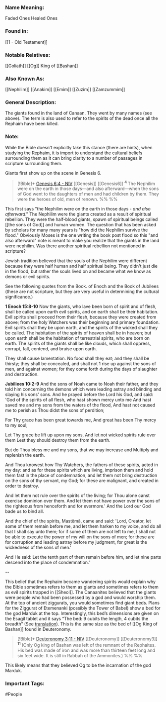 ### Name Meaning:
Faded Ones
Healed Ones

### Found in:
[[1 - Old Testament]]

### Notable Relatives:
[[Goliath]]
[[Og]] King of [[Bashan]]

### Also Known As:
[[Nephilim]]
[[Anakim]]
[[Emim]]
[[Zuzim]]
[[Zamzummim]]

### General Description:
The giants found in the land of Canaan. They went by many names (see above). The term is also used to refer to the spirits of the dead once all the Rephaim have been killed.

### Note:
While the Bible doesn't explicitly take this stance (there are hints), when studying the Rephaim, it is import to understand the cultural beliefs surrounding them as it can bring clarity to a number of passages in scripture surrounding them.

Giants first show up on the scene in Genesis 6.

> [!Bible]+ [Genesis 6:4 - NIV](https://bolls.life/NIV/1/6/) [[Genesis]] [[Genesis6]]
>  <sup> **4** </sup>The Nephilim were on the earth in those days—and also afterward—when the sons of God went to the daughters of men and had children by them. They were the heroes of old, men of renown.
 %% %%

This first says "the Nephilim were on the earth in those days -  *and also afterward*." The Nephilim were the giants created as a result of spiritual rebellion. They were the half-blood giants, spawn of spiritual beings called [[the sons of God]] and human women.  The question that has been asked by scholars for many many years is "how did the Nephilim survive the flood." Obviously Moses is the one writing the book post flood so this "and also afterward" note is meant to make you realize that the giants in the land were nephilim. Was there another spiritual rebellion not mentioned in scripture? 

Jewish tradition believed that the souls of the Nephilim were different because they were half human and half spiritual being. They didn't just die in the flood, but rather the souls lived on and became what we know as demons or evil spirits.

See the following quotes from the Book. of Enoch and the Book of Jubilees (these are not scripture, but they are very useful in determining the cultural significance.)

**1 Enoch 15:8-10**
Now the giants, who lave been born of spirit and of flesh, shall be called upon earth evil spirits, and on earth shall be their habitation. Evil spirits shall proceed from their flesh, because they were created from above; from the holy Watchers was their beginning and primary foundation. Evil spirits shall they be upon earth, and the spirits of the wicked shall they be called. The habitation of the spirits of heaven shall be in heaven; but upon earth shall be the habitation of terrestrial spirits, who are born on earth.
The spirits of the giants shall be like clouds, which shall oppress, corrupt, fall, contend, and bruise upon earth.

They shall cause lamentation. No food shall they eat; and they shall be thirsty; they shall be concealed, and shall not 1 rise up against the sons of men, and against women; for they come forth during the days of slaughter and destruction.

**Jubiliees 10:2-9**
And the sons of Noah came to Noah their father, and they told him concerning the demons which were leading astray and blinding and slaying his sons' sons.
And he prayed before the Lord his God, and said:
'God of the spirits of all flesh, who hast shown mercy unto me
And hast saved me and my sons from the waters of the flood,
And hast not caused me to perish as Thou didst the sons of perdition;

For Thy grace has been great towards me,
And great has been Thy mercy to my soul;

Let Thy grace be lift up upon my sons,
And let not wicked spirits rule over them
Lest they should destroy them from the earth.

But do Thou bless me and my sons, that we may increase and Multiply and replenish the earth.

And Thou knowest how Thy Watchers, the fathers of these spirits, acted in my day: and as for these spirits which are living, imprison them and hold them fast in the place of condemnation, and let them not bring destruction on the sons of thy servant, my God; for these are malignant, and created in order to destroy.

And let them not rule over the spirits of the living; for Thou alone canst exercise dominion over them. And let them not have power over the sons of the righteous from henceforth and for evermore.'
And the Lord our God bade us to bind all.

And the chief of the spirits, Mastêmâ, came and said: 'Lord, Creator, let some of them remain before me, and let them harken to my voice, and do all that I shall say unto them; for if some of them are not left to me, I shall not be able to execute the power of my will on the sons of men; for these are for corruption and leading astray before my judgment, for great is the wickedness of the sons of men.'

And He said: Let the tenth part of them remain before him, and let nine parts descend into the place of condemnation.'

--

This belief that the Rephaim became wandering spirits would explain why the Bible sometimes refers to them as giants and sometimes refers to them as evil spirits trapped in [[Sheol]].  The Canaanites believed that the giants were people who had been possessed by a god and would worship them. At the top of ancient ziggurats, you would sometimes find giant beds. Plans for the Ziggurat of Etemenanki (possibly the Tower of Babel) show a bed for the god Marduk at the top. Interestingly, this bed’s dimensions are given on the Esagil tablet and it says “The bed: 9 cubits the length, 4 cubits the breadth” (See [translation](http://oracc.museum.upenn.edu/btto/Q007970)). This is the same size as the bed of [[Og King of Bashan]] found in Deuteronomy.

> [!Bible]+ [Deuteronomy 3:11 - NIV](https://bolls.life/NIV/5/3/) [[Deuteronomy]] [[Deuteronomy3]]
>  <sup> **11** </sup>(Only Og king of Bashan was left of the remnant of the Rephaites. His bed was made of iron and was more than thirteen feet long and six feet wide. It is still in Rabbah of the Ammonites.)
 %% %%

This likely means that they believed Og to be the incarnation of the god Marduk.
### Important Tags:
#People